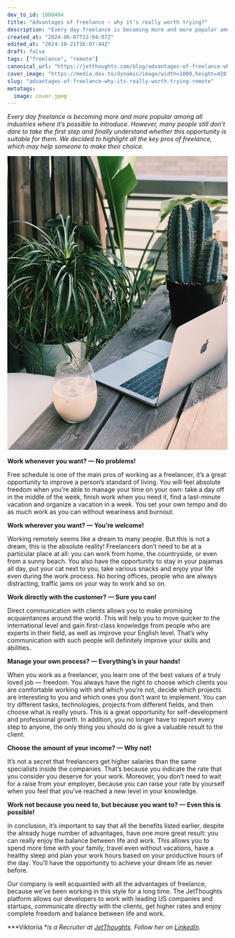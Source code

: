 ```yaml
---
dev_to_id: 1880404
title: "Advantages of freelance — why it’s really worth trying?"
description: "Every day freelance is becoming more and more popular among all industries where it’s possible to..."
created_at: "2024-06-07T13:04:07Z"
edited_at: "2024-10-21T16:07:44Z"
draft: false
tags: ["freelance", "remote"]
canonical_url: "https://jetthoughts.com/blog/advantages-of-freelance-why-its-really-worth-trying-remote/"
cover_image: "https://media.dev.to/dynamic/image/width=1000,height=420,fit=cover,gravity=auto,format=auto/https%3A%2F%2Fraw.githubusercontent.com%2Fjetthoughts%2Fjetthoughts.github.io%2Fmaster%2Fstatic%2Fassets%2Fimg%2Fblog%2Fadvantages-of-freelance-why-its-really-worth-trying-remote%2Ffile_0.jpeg"
slug: "advantages-of-freelance-why-its-really-worth-trying-remote"
metatags:
  image: cover.jpeg
---
```

*Every day freelance is becoming more and more popular among all industries where it’s possible to introduce. However, many people still don’t dare to take the first step and finally understand whether this opportunity is suitable for them. We decided to highlight all the key pros of freelance, which may help someone to make their choice.*

![Photo by [Jane Palash](https://unsplash.com/@jane_palash) on [Unsplash](https://unsplash.com/s/photos/communication)](file_0.jpeg)

**Work whenever you want? — No problems!**

Free schedule is one of the main pros of working as a freelancer, it’s a great opportunity to improve a person’s standard of living. You will feel absolute freedom when you’re able to manage your time on your own: take a day off in the middle of the week, finish work when you need it, find a last-minute vacation and organize a vacation in a week. You set your own tempo and do as much work as you can without weariness and burnout.

**Work wherever you want? — You’re welcome!**

Working remotely seems like a dream to many people. But this is not a dream, this is the absolute reality! Freelancers don’t need to be at a particular place at all: you can work from home, the countryside, or even from a sunny beach. You also have the opportunity to stay in your pajamas all day, put your cat next to you, take various snacks and enjoy your life even during the work process. No boring offices, people who are always distracting, traffic jams on your way to work and so on.

**Work directly with the customer? — Sure you can!**

Direct communication with clients allows you to make promising acquaintances around the world. This will help you to move quicker to the international level and gain first-class knowledge from people who are experts in their field, as well as improve your English level. That’s why communication with such people will definitely improve your skills and abilities.

**Manage your own process? — Everything’s in your hands!**

When you work as a freelancer, you learn one of the best values ​​of a truly loved job — freedom. You always have the right to choose which clients you are comfortable working with and which you’re not, decide which projects are interesting to you and which ones you don’t want to implement. You can try different tasks, technologies, projects from different fields, and then choose what is really yours. This is a great opportunity for self-development and professional growth. In addition, you no longer have to report every step to anyone, the only thing you should do is give a valuable result to the client.

**Choose the amount of your income? — Why not!**

It’s not a secret that freelancers get higher salaries than the same specialists inside the companies. That’s because you indicate the rate that you consider you deserve for your work. Moreover, you don’t need to wait for a raise from your employer, because you can raise your rate by yourself when you feel that you’ve reached a new level in your knowledge.

**Work not because you need to, but because you want to? — Even this is possible!**

In conclusion, it’s important to say that all the benefits listed earlier, despite the already huge number of advantages, have one more great result: you can really enjoy the balance between life and work. This allows you to spend more time with your family, travel even without vacations, have a healthy sleep and plan your work hours based on your productive hours of the day. You’ll have the opportunity to achieve your dream life as never before.

Our company is well acquainted with all the advantages of freelance, because we’ve been working in this style for a long time. The JetThoughts platform allows our developers to work with leading US companies and startups, communicate directly with the clients, get higher rates and enjoy complete freedom and balance between life and work.

***Viktoriia **is a Recruiter at [JetThoughts](https://www.jetthoughts.com/). Follow her on [LinkedIn](https://www.linkedin.com/in/viktoriia-tsvyk-5a6647222/).*

